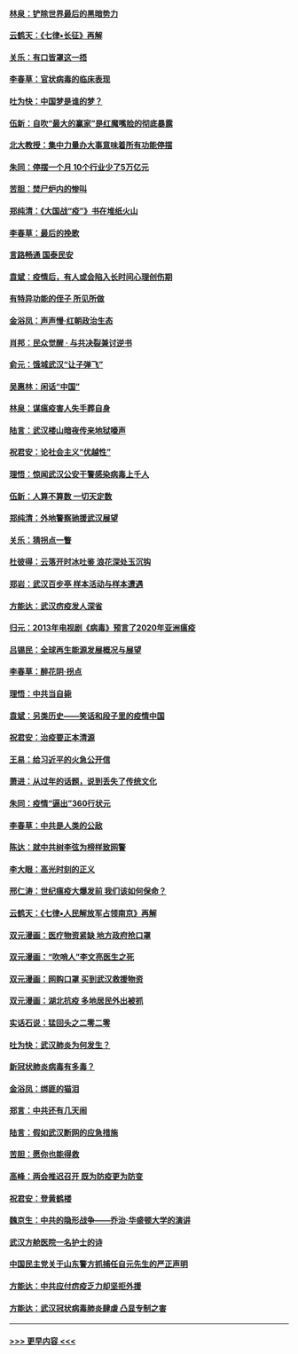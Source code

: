 #### [林泉：铲除世界最后的黑暗势力](../pages/nsc993/n11909320.md?t=03022331) 
#### [云鹤天：《七律▪长征》再解](../pages/nsc993/n11909327.md?t=03022331) 
#### [关乐：有口皆罩这一捂](../pages/nsc993/n11908393.md?t=03022331) 
#### [李春草：官状病毒的临床表现](../pages/nsc993/n11908339.md?t=03022331) 
#### [吐为快：中国梦是谁的梦？](../pages/nsc993/n11906564.md?t=03022331) 
#### [伍新：自吹“最大的赢家”是红魔嘴脸的彻底暴露](../pages/nsc993/n11906407.md?t=03022331) 
#### [北大教授：集中力量办大事意味着所有功能停摆](../pages/nsc993/n11904800.md?t=03022331) 
#### [朱同：停摆一个月 10个行业少了5万亿元](../pages/nsc993/n11904498.md?t=03022331) 
#### [苦胆：焚尸炉内的惨叫](../pages/nsc993/n11904479.md?t=03022331) 
#### [郑纯清：《大国战“疫”》书在堆纸火山](../pages/nsc993/n11904450.md?t=03022331) 
#### [李春草：最后的挽歌](../pages/nsc993/n11904441.md?t=03022331) 
#### [言路畅通 国泰民安](../pages/nsc993/n11904222.md?t=03022331) 
#### [袁斌：疫情后，有人或会陷入长时间心理创伤期](../pages/nsc993/n11901514.md?t=03022331) 
#### [有特异功能的侄子 所见所做](../pages/nsc993/n11901154.md?t=03022331) 
#### [金浴凤：声声慢‧红朝政治生态](../pages/nsc993/n11899553.md?t=03022331) 
#### [肖邦：民众觉醒 · 与共决裂兼讨逆书](../pages/nsc993/n11898435.md?t=03022331) 
#### [俞元：饿城武汉“让子弹飞”](../pages/nsc993/n11898344.md?t=03022331) 
#### [吴惠林：闲话“中国”](../pages/nsc993/n11898182.md?t=03022331) 
#### [林泉：谋瘟疫害人失手葬自身](../pages/nsc993/n11897892.md?t=03022331) 
#### [陆言：武汉楼山暗夜传来地狱嚎声](../pages/nsc993/n11897033.md?t=03022331) 
#### [祝君安：论社会主义“优越性”](../pages/nsc993/n11897005.md?t=03022331) 
#### [理悟：惊闻武汉公安干警感染病毒上千人](../pages/nsc993/n11896947.md?t=03022331) 
#### [伍新：人算不算数 一切天定数](../pages/nsc993/n11893372.md?t=03022331) 
#### [郑纯清：外地警察驰援武汉展望](../pages/nsc993/n11893115.md?t=03022331) 
#### [关乐：猜拐点一瞥](../pages/nsc993/n11893020.md?t=03022331) 
#### [杜彼得：云落开时冰吐鉴 浪花深处玉沉钩](../pages/nsc993/n11892107.md?t=03022331) 
#### [郑岩：武汉百步亭 样本活动与样本遭遇](../pages/nsc993/n11892310.md?t=03022331) 
#### [方能达：武汉疠疫发人深省](../pages/nsc993/n11891376.md?t=03022331) 
#### [归元：2013年电视剧《病毒》预言了2020年亚洲瘟疫](../pages/nsc993/n11891126.md?t=03022331) 
#### [吕锡民：全球再生能源发展概况与展望](../pages/nsc993/n11890613.md?t=03022331) 
#### [李春草：醉花阴·拐点](../pages/nsc993/n11890567.md?t=03022331) 
#### [理悟：中共当自毙](../pages/nsc993/n11890559.md?t=03022331) 
#### [袁斌：另类历史——笑话和段子里的疫情中国](../pages/nsc993/n11889243.md?t=03022331) 
#### [祝君安：治疫要正本清源](../pages/nsc993/n11889085.md?t=03022331) 
#### [王易：给习近平的火急公开信](../pages/nsc993/n11888225.md?t=03022331) 
#### [萧进：从过年的话题，说到丢失了传统文化](../pages/nsc993/n11887732.md?t=03022331) 
#### [朱同：疫情“逼出”360行状元](../pages/nsc993/n11887678.md?t=03022331) 
#### [李春草：中共是人类的公敌](../pages/nsc993/n11887656.md?t=03022331) 
#### [陈达：就中共树李弦为榜样致网警](../pages/nsc993/n11887625.md?t=03022331) 
#### [李大眼：高光时刻的正义](../pages/nsc993/n11887585.md?t=03022331) 
#### [邢仁涛：世纪瘟疫大爆发前 我们该如何保命？](../pages/nsc993/n11887535.md?t=03022331) 
#### [云鹤天：《七律▪人民解放军占领南京》再解](../pages/nsc993/n11887524.md?t=03022331) 
#### [双元漫画：医疗物资紧缺 地方政府抢口罩](../pages/nsc993/n11884744.md?t=03022331) 
#### [双元漫画：“吹哨人”李文亮医生之死](../pages/nsc993/n11884705.md?t=03022331) 
#### [双元漫画：网购口罩 买到武汉救援物资](../pages/nsc993/n11884670.md?t=03022331) 
#### [双元漫画：湖北抗疫 多地居民外出被抓](../pages/nsc993/n11884643.md?t=03022331) 
#### [实话石说：猛回头之二零二零](../pages/nsc993/n11883968.md?t=03022331) 
#### [吐为快：武汉肺炎为何发生？](../pages/nsc993/n11882180.md?t=03022331) 
#### [新冠状肺炎病毒有多毒？](../pages/nsc993/n11881790.md?t=03022331) 
#### [金浴凤：绑匪的猫泪](../pages/nsc993/n11880664.md?t=03022331) 
#### [郑言：中共还有几天闹](../pages/nsc993/n11880645.md?t=03022331) 
#### [陆言：假如武汉断网的应急措施](../pages/nsc993/n11880619.md?t=03022331) 
#### [苦胆：愿你也能得救](../pages/nsc993/n11880601.md?t=03022331) 
#### [高峰：两会推迟召开  既为防疫更为防变](../pages/nsc993/n11879977.md?t=03022331) 
#### [祝君安：登黄鹤楼](../pages/nsc993/n11880583.md?t=03022331) 
#### [魏京生：中共的隐形战争——乔治‧华盛顿大学的演讲](../pages/nsc993/n11879765.md?t=03022331) 
#### [武汉方舱医院一名护士的诗](../pages/nsc993/n11878480.md?t=03022331) 
#### [中国民主党关于山东警方抓捕任自元先生的严正声明](../pages/nsc993/n11877506.md?t=03022331) 
#### [方能达：中共应付疠疫乏力却坚拒外援](../pages/nsc993/n11877497.md?t=03022331) 
#### [方能达：武汉冠状病毒肺炎肆虐 凸显专制之害](../pages/nsc993/n11877475.md?t=03022331) 

----
#### [ >>> 更早内容 <<< ](../indexes/nsc993-earlier.md)
